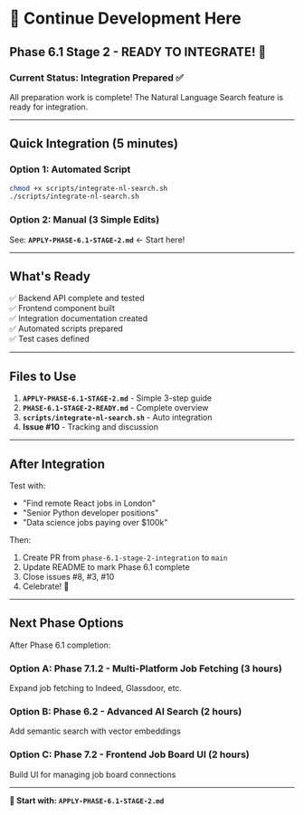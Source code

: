 # 🎯 Continue Development Here

## Phase 6.1 Stage 2 - READY TO INTEGRATE! 🚀

### Current Status: Integration Prepared ✅

All preparation work is complete! The Natural Language Search feature is ready for integration.

---

## Quick Integration (5 minutes)

### Option 1: Automated Script
```bash
chmod +x scripts/integrate-nl-search.sh
./scripts/integrate-nl-search.sh
```

### Option 2: Manual (3 Simple Edits)
See: **`APPLY-PHASE-6.1-STAGE-2.md`** ← Start here!

---

## What's Ready

✅ Backend API complete and tested  
✅ Frontend component built  
✅ Integration documentation created  
✅ Automated scripts prepared  
✅ Test cases defined  

---

## Files to Use

1. **`APPLY-PHASE-6.1-STAGE-2.md`** - Simple 3-step guide
2. **`PHASE-6.1-STAGE-2-READY.md`** - Complete overview
3. **`scripts/integrate-nl-search.sh`** - Auto integration
4. **Issue #10** - Tracking and discussion

---

## After Integration

Test with:
- "Find remote React jobs in London"
- "Senior Python developer positions"
- "Data science jobs paying over $100k"

Then:
1. Create PR from `phase-6.1-stage-2-integration` to `main`
2. Update README to mark Phase 6.1 complete
3. Close issues #8, #3, #10
4. Celebrate! 🎉

---

## Next Phase Options

After Phase 6.1 completion:

### Option A: Phase 7.1.2 - Multi-Platform Job Fetching (3 hours)
Expand job fetching to Indeed, Glassdoor, etc.

### Option B: Phase 6.2 - Advanced AI Search (2 hours)
Add semantic search with vector embeddings

### Option C: Phase 7.2 - Frontend Job Board UI (2 hours)
Build UI for managing job board connections

---

**🚀 Start with: `APPLY-PHASE-6.1-STAGE-2.md`**
